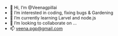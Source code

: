 - 👋 Hi, I’m @Veenagpillai
- 👀 I’m interested in coding, fixing bugs & Gardening
- 🌱 I’m currently learning Larvel and node.js
- 💞️ I’m looking to collaborate on ...
- 📫 veena.pgp@gmail.com 

<!---
Veenagpillai/Veenagpillai is a ✨ special ✨ repository because its `README.md` (this file) appears on your GitHub profile.
You can click the Preview link to take a look at your changes.
--->
